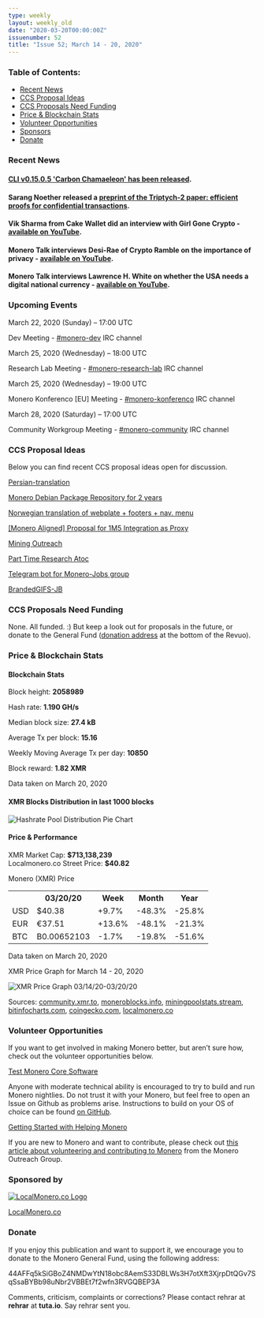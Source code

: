 ```yaml
---
type: weekly
layout: weekly_old
date: "2020-03-20T00:00:00Z"
issuenumber: 52
title: "Issue 52; March 14 - 20, 2020"
---
```


<h3>Table of Contents:</h3>
<ul class="contents">
    <li><a href="#news">Recent News</a></li>
    <li><a href="#ideas">CCS Proposal Ideas</a></li>
    <li><a href="#proposals">CCS Proposals Need Funding</a></li>
    <li><a href="#stats">Price & Blockchain Stats</a></li>
    <li><a href="#volunteer">Volunteer Opportunities</a></li>
    <li><a href="#sponsor">Sponsors</a></li>
    <li><a href="#donate">Donate</a></li>
</ul>

<h3 id="news">Recent News</h3>

<div class="newsbyte">
    <h4><a href="https://www.reddit.com/r/Monero/comments/fl6go2/cli_v01505_carbon_chamaeleon_released/" target="_blank">CLI v0.15.0.5 'Carbon Chamaeleon' has been released</a>.</h4>
</div>

<div class="newsbyte">
    <h4>Sarang Noether released a <a href="https://eprint.iacr.org/2020/312" target="_blank">preprint of the Triptych-2 paper: efficient proofs for confidential transactions</a>.</h4>
</div>

<div class="newsbyte">
    <h4>Vik Sharma from Cake Wallet did an interview with Girl Gone Crypto - <a href="https://youtu.be/lrmiT3FXo-0" target="_blank">available on YouTube</a>.</h4>
</div>

<div class="newsbyte">
    <h4>Monero Talk interviews Desi-Rae of Crypto Ramble on the importance of privacy - <a href="https://youtu.be/rSxVjubU-88" target="_blank">available on YouTube</a>.</h4>
</div>

<div class="newsbyte">
    <h4>Monero Talk interviews Lawrence H. White on whether the USA needs a digital national currency - <a href="https://youtu.be/klbwSUX0b9I" target="_blank">available on YouTube</a>.</h4>
</div>

<h3 id="events">Upcoming Events</h3>

<div class="event">
    <p class="date" markdown="1">March 22, 2020 (Sunday) – 17:00 UTC</p>
    <p markdown="1">Dev Meeting - <a href="irc://chat.freenode.net/#monero-dev" target="_blank">#monero-dev</a> IRC channel</p>
</div>

<div class="event">
    <p class="date" markdown="1">March 25, 2020 (Wednesday) – 18:00 UTC</p>
    <p markdown="1">Research Lab Meeting - <a href="irc://chat.freenode.net/#monero-research-lab" target="_blank">#monero-research-lab</a> IRC channel</p>
</div>

<div class="event">
    <p class="date" markdown="1">March 25, 2020 (Wednesday) – 19:00 UTC</p>
    <p markdown="1">Monero Konferenco [EU] Meeting - <a href="irc://chat.freenode.net/#monero-konferenco" target="_blank">#monero-konferenco</a> IRC channel</p>
</div>

<div class="event">
    <p class="date" markdown="1">March 28, 2020 (Saturday) – 17:00 UTC</p>
    <p markdown="1">Community Workgroup Meeting - <a href="irc://chat.freenode.net/#monero-community" target="_blank">#monero-community</a> IRC channel</p>
</div>

<h3 id="ideas">CCS Proposal Ideas</h3>

<p>Below you can find recent CCS proposal ideas open for discussion.</p>

<div class="proposal">
<p><a href="https://repo.getmonero.org/monero-project/ccs-proposals/-/merge_requests/132" target="_blank">Persian-translation</a></p>
</div>

<div class="proposal">
<p><a href="https://repo.getmonero.org/monero-project/ccs-proposals/-/merge_requests/130" target="_blank">Monero Debian Package Repository for 2 years</a></p>
</div>

<div class="proposal">
<p><a href="https://repo.getmonero.org/monero-project/ccs-proposals/-/merge_requests/129" target="_blank">Norwegian translation of webplate + footers + nav. menu</a></p>
</div>

<div class="proposal">
<p><a href="https://repo.getmonero.org/monero-project/ccs-proposals/-/merge_requests/127" target="_blank">[Monero Aligned] Proposal for 1M5 Integration as Proxy</a></p>
</div>

<div class="proposal">
<p><a href="https://repo.getmonero.org/monero-project/ccs-proposals/merge_requests/124" target="_blank">Mining Outreach</a></p>
</div>

<div class="proposal">
<p><a href="https://repo.getmonero.org/monero-project/ccs-proposals/merge_requests/120" target="_blank">Part Time Research Atoc</a></p>
</div>

<div class="proposal">
<p><a href="https://repo.getmonero.org/monero-project/ccs-proposals/merge_requests/91" target="_blank">Telegram bot for Monero-Jobs group</a></p>
</div>

<div class="proposal">
<p><a href="https://repo.getmonero.org/monero-project/ccs-proposals/merge_requests/88" target="_blank">BrandedGIFS-JB</a></p>
</div>

<h3 id="proposals">CCS Proposals Need Funding</h3>

None. All funded. :) But keep a look out for proposals in the future, or donate to the General Fund (<a href="#donate">donation address</a> at the bottom of the Revuo).

<h3 id="stats">Price & Blockchain Stats</h3>

<h4 class="stat">Blockchain Stats</h4>

<div class="bcstats">
    <p>Block height: <b>2058989</b></p>
    <p>Hash rate: <b>1.190 GH/s</b></p>
    <p>Median block size: <b>27.4 kB</b></p>
    <p>Average Tx per block: <b>15.16</b></p>
    <p>Weekly Moving Average Tx per day: <b>10850</b></p>
    <p>Block reward: <b>1.82 XMR</b></p>
</div>
<p class="note">Data taken on March 20, 2020</p>

<h4 class="stat">XMR Blocks Distribution in last 1000 blocks</h4>
<p><img src="/img/hashrate-pool-distribution-0320.png" alt="Hashrate Pool Distribution Pie Chart"/></p>

<h4 class="stat">Price & Performance</h4>

<div class="price-intro">XMR Market Cap: <b>$713,138,239</b><br>Localmonero.co Street Price: <b>$40.82</b></div>

<p class="table-title">Monero (XMR) Price</p>
<table class="price-table">
  <tr class="row1">
    <th></th>
    <th>03/20/20</th>
    <th>Week</th>
    <th>Month</th>
    <th>Year</th>
  </tr>
  <tr>
    <td data-th="XMR to">USD</td>
    <td data-th="03/20/20">$40.38</td>
    <td data-th="Week" class="green">+9.7%</td>
    <td data-th="Month" class="red">-48.3%</td>
    <td data-th="Year" class="red">-25.8%</td>
  </tr>
  <tr class="row3">
    <td data-th="XMR to">EUR</td>
    <td data-th="03/20/20">€37.51</td>
    <td data-th="Week" class="green">+13.6%</td>
    <td data-th="Month" class="red">-48.1%</td>
    <td data-th="Year" class="red">-21.3%</td>
  </tr>
  <tr>
    <td data-th="XMR to">BTC</td>
    <td data-th="03/20/20">B0.00652103</td>
    <td data-th="Week" class="red">-1.7%</td>
    <td data-th="Month" class="red">-19.8%</td>
    <td data-th="Year" class="red">-51.6%</td>
  </tr>
</table>
<p class="note">Data taken on March 20, 2020</p>

<p class="table-title">XMR Price Graph for March 14 - 20, 2020</p>

![XMR Price Graph 03/14/20-03/20/20](/img/weekly-chart-0320.png "XMR Price Graph 03/14/20-03/20/20") 

Sources: <a href="https://community.xmr.to/explorer/mainnet/" target="_blank">community.xmr.to</a>, <a href="https://moneroblocks.info/stats/transaction-stats" target="_blank">moneroblocks.info</a>, <a href="https://miningpoolstats.stream/monero" target="_blank">miningpoolstats.stream</a>, <a href="https://bitinfocharts.com/monero/" target="_blank">bitinfocharts.com</a>, <a href="https://www.coingecko.com/" target="_blank">coingecko.com</a>, <a href="https://localmonero.co/" target="_blank">localmonero.co</a>

<h3 id="volunteer">Volunteer Opportunities</h3>

<p>If you want to get involved in making Monero better, but aren’t sure how, check out the volunteer opportunities below.</p>

<div class="newsbyte">
    <p class="date"><a href="https://github.com/monero-project/monero" target="_blank">Test Monero Core Software</a></p>
    <p>Anyone with moderate technical ability is encouraged to try to build and run Monero nightlies. Do not trust it with your Monero, but feel free to open an Issue on Github as problems arise. Instructions to build on your OS of choice can be found <a href="https://github.com/monero-project/monero#compiling-monero-from-source" target="_blank">on GitHub</a>. </p>
</div>

<div class="newsbyte">
    <p class="date"><a href="https://github.com/monero-project/monero" target="_blank">Getting Started with Helping Monero</a></p>
    <p>If you are new to Monero and want to contribute, please check out <a href="https://www.monerooutreach.org/stories/getting-started-helping-monero.php" target="_blank">this article about volunteering and contributing to Monero</a> from the Monero Outreach Group. </p>
</div>

<h3 id="sponsor">Sponsored by</h3>

<p><a href="https://localmonero.co/" target="_blank"><img src="/img/localmonero-logo.png" alt="LocalMonero.co Logo" class="localmonero"></a></p>

<p class="text-center"><a href="https://localmonero.co/" target="_blank">LocalMonero.co</a></p>

<h3 id="donate">Donate</h3>

<p markdown="1">If you enjoy this publication and want to support it, we encourage you to donate to the Monero General Fund, using the following address:</p>

<p class="address" markdown="1">44AFFq5kSiGBoZ4NMDwYtN18obc8AemS33DBLWs3H7otXft3XjrpDtQGv7SqSsaBYBb98uNbr2VBBEt7f2wfn3RVGQBEP3A</p>

<!--p><a href="monero:44AFFq5kSiGBoZ4NMDwYtN18obc8AemS33DBLWs3H7otXft3XjrpDtQGv7SqSsaBYBb98uNbr2VBBEt7f2wfn3RVGQBEP3A" class="qr"><img src="/img/donate-monero.png"></a></p-->

Comments, criticism, complaints or corrections? Please contact rehrar at **rehrar** at **tuta.io**. Say rehrar sent you.